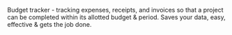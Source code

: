 Budget tracker - tracking expenses, receipts, and invoices so that a project can be completed within its allotted budget & period.
Saves your data, easy, effective & gets the job done.
